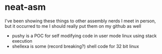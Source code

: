 neat-asm
========
I've been showing these things to other assembly nerds I meet in person,
but it occurred to me I should really put them on my github as well
- pushy is a POC for self modifying code in user mode linux using stack execution
- shellexa is some (record breaking?) shell code for 32 bit linux
